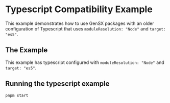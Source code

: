 # Typescript Compatibility Example

This example demonstrates how to use GenSX packages with an older configuration of Typescript that uses `moduleResolution: "Node"` and `target: "es5"`.

## The Example

This example has typescript configured with `moduleResolution: "Node"` and `target: "es5"`.

## Running the typescript example

```bash
pnpm start
```
